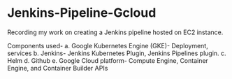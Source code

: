 # Jenkins-Pipeline-Gcloud

Recording my work on creating a Jenkins pipeline hosted on EC2 instance.

Components used-
a.	Google Kubernetes Engine (GKE)- Deployment, services 
b.	Jenkins- Jenkins Kubernetes Plugin, Jenkins Pipelines plugin.
c.	Helm
d.	Github
e.	Google Cloud platform- Compute Engine, Container Engine, and Container Builder APIs
